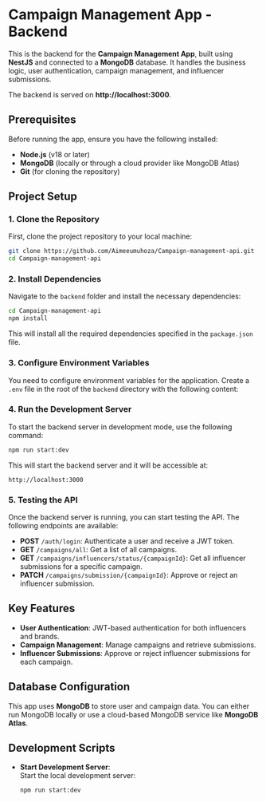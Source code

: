 # Campaign Management App - Backend

This is the backend for the **Campaign Management App**, built using **NestJS** and connected to a **MongoDB** database. It handles the business logic, user authentication, campaign management, and influencer submissions.

The backend is served on **http://localhost:3000**.

## Prerequisites

Before running the app, ensure you have the following installed:

- **Node.js** (v18 or later)
- **MongoDB** (locally or through a cloud provider like MongoDB Atlas)
- **Git** (for cloning the repository)

## Project Setup

### 1. Clone the Repository

First, clone the project repository to your local machine:

```bash
git clone https://github.com/Aimeeumuhoza/Campaign-management-api.git
cd Campaign-management-api
```

### 2. Install Dependencies

Navigate to the `backend` folder and install the necessary dependencies:

```bash
cd Campaign-management-api
npm install
```

This will install all the required dependencies specified in the `package.json` file.

### 3. Configure Environment Variables

You need to configure environment variables for the application. Create a `.env` file in the root of the `backend` directory with the following content:


### 4. Run the Development Server

To start the backend server in development mode, use the following command:

```bash
npm run start:dev
```

This will start the backend server and it will be accessible at:

```
http://localhost:3000
```

### 5. Testing the API

Once the backend server is running, you can start testing the API. The following endpoints are available:

- **POST** `/auth/login`: Authenticate a user and receive a JWT token.
- **GET** `/campaigns/all`: Get a list of all campaigns.
- **GET** `/campaigns/influencers/status/{campaignId}`: Get all influencer submissions for a specific campaign.
- **PATCH** `/campaigns/submission/{campaignId}`: Approve or reject an influencer submission.

## Key Features

- **User Authentication**: JWT-based authentication for both influencers and brands.
- **Campaign Management**: Manage campaigns and retrieve submissions.
- **Influencer Submissions**: Approve or reject influencer submissions for each campaign.

## Database Configuration

This app uses **MongoDB** to store user and campaign data. You can either run MongoDB locally or use a cloud-based MongoDB service like **MongoDB Atlas**.

## Development Scripts

- **Start Development Server**:  
  Start the local development server:
  ```bash
  npm run start:dev
  ```

